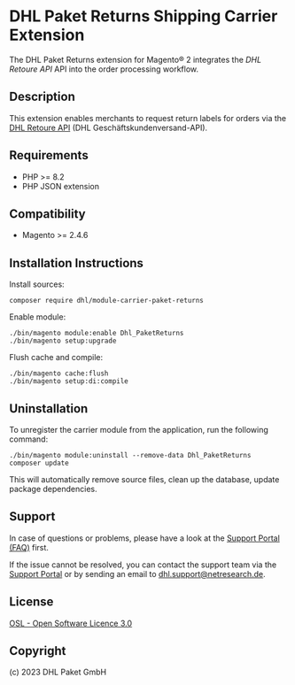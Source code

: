 DHL Paket Returns Shipping Carrier Extension
============================================

The DHL Paket Returns extension for Magento® 2 integrates the _DHL Retoure API_
API into the order processing workflow.

Description
-----------
This extension enables merchants to request return labels for orders
via the [DHL Retoure API](https://entwickler.dhl.de/en/) (DHL Geschäftskundenversand-API).

Requirements
------------
* PHP >= 8.2
* PHP JSON extension

Compatibility
-------------
* Magento >= 2.4.6

Installation Instructions
-------------------------

Install sources:

    composer require dhl/module-carrier-paket-returns

Enable module:

    ./bin/magento module:enable Dhl_PaketReturns
    ./bin/magento setup:upgrade

Flush cache and compile:

    ./bin/magento cache:flush
    ./bin/magento setup:di:compile

Uninstallation
--------------
To unregister the carrier module from the application, run the following command:

    ./bin/magento module:uninstall --remove-data Dhl_PaketReturns
    composer update

This will automatically remove source files, clean up the database, update package dependencies.

Support
-------
In case of questions or problems, please have a look at the
[Support Portal (FAQ)](http://dhl.support.netresearch.de/) first.

If the issue cannot be resolved, you can contact the support team via the
[Support Portal](http://dhl.support.netresearch.de/) or by sending an email
to <dhl.support@netresearch.de>.

License
-------
[OSL - Open Software Licence 3.0](http://opensource.org/licenses/osl-3.0.php)

Copyright
---------
(c) 2023 DHL Paket GmbH
